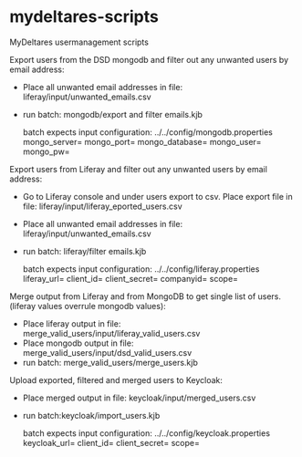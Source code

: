 # mydeltares-scripts
MyDeltares usermanagement scripts

Export users from the DSD mongodb and filter out any unwanted users by email address:
- Place all unwanted email addresses in file: liferay/input/unwanted_emails.csv
- run batch: mongodb/export and filter emails.kjb
  
  batch expects input configuration: ../../config/mongodb.properties
      mongo_server=
      mongo_port=
      mongo_database=
      mongo_user=
      mongo_pw=

Export users from Liferay and filter out any unwanted users by email address:
- Go to Liferay console and under users export to csv. Place export file in file: liferay/input/liferay_eported_users.csv
- Place all unwanted email addresses in file: liferay/input/unwanted_emails.csv
- run batch: liferay/filter emails.kjb
  
  batch expects input configuration: ../../config/liferay.properties
  liferay_url=
  client_id=
  client_secret=
  companyid=
  scope=

Merge output from Liferay and from MongoDB to get single list of users. (liferay values overrule mongodb values):
- Place liferay output in file: merge_valid_users/input/liferay_valid_users.csv
- Place mongodb output in file: merge_valid_users/input/dsd_valid_users.csv
- run batch: merge_valid_users/merge_users.kjb

Upload exported, filtered and merged users to Keycloak:
- Place merged output in file: keycloak/input/merged_users.csv
- run batch:keycloak/import_users.kjb
  
  batch expects input configuration: ../../config/keycloak.properties
  keycloak_url=
  client_id=
  client_secret=
  scope=


